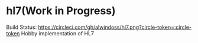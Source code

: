# hl7(Work in Progress)
Build Status: https://circleci.com/gh/alwindoss/hl7.png?circle-token=:circle-token
Hobby implementation of HL7

